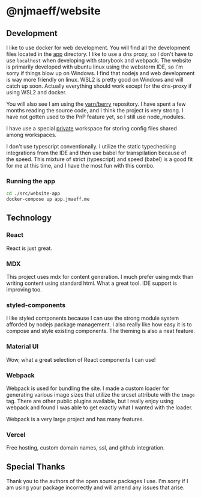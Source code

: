 # @njmaeff/website

## Development

I like to use docker for web development. You will find all the development files located in the [app](./src/website-app) directory. I like to use a dns proxy, so I don't have to use `localhost` when developing with storybook and webpack. The website is primarily developed with ubuntu linux using the webstorm IDE, so I'm sorry if things blow up on Windows. I find that nodejs and web development is way more friendly on linux. WSL2 is pretty good on Windows and will catch up soon. Actually everything should work except for the dns-proxy if using WSL2 and docker.

You will also see I am using the [yarn/berry](https://github.com/yarnpkg/berry) repository. I have spent a few months reading the source code, and I think the project is very strong. I have not gotten used to the PnP feature yet, so I still use node_modules. 

I have use a special [private](./src/private) workspace for storing config files shared among workspaces.

I don't use typescript conventionally. I utilize the static typechecking integrations from the IDE and then use babel for transpilation because of the speed. This mixture of strict (typescript) and speed (babel) is a good fit for me at this time, and I have the most fun with this combo.  

### Running the app
```bash
cd ./src/website-app
docker-compose up app.jmaeff.me
```

## Technology

### React
React is just great.

### MDX
This project uses mdx for content generation. I much prefer using mdx than writing content using standard html. What a great tool. IDE support is improving too.

### styled-components
I like styled components because I can use the strong module system afforded by nodejs package management. I also really like how easy it is to compose and style existing components. The theming is also a neat feature.

### Material UI
Wow, what a great selection of React components I can use!

### Webpack
Webpack is used for bundling the site. I made a custom loader for generating various image sizes that utilize the srcset attribute with the `image` tag. There are other public plugins available, but I really enjoy using webpack and found I was able to get exactly what I wanted with the loader.

Webpack is a very large project and has many features.

### Vercel
Free hosting, custom domain names, ssl, and github integration.

## Special Thanks
Thank you to the authors of the open source packages I use. I'm sorry if I am using your package incorrectly and will amend any issues that arise.
